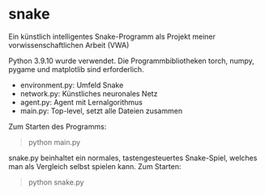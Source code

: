 # snake
Ein künstlich intelligentes Snake-Programm als Projekt meiner vorwissenschaftlichen Arbeit (VWA)

Python 3.9.10 wurde verwendet.
Die Programmbibliotheken torch, numpy, pygame und matplotlib sind erforderlich.

- environment.py: Umfeld Snake
- network.py: Künstliches neuronales Netz
- agent.py: Agent mit Lernalgorithmus
- main.py: Top-level, setzt alle Dateien zusammen

Zum Starten des Programms:
> python main.py

snake.py beinhaltet ein normales, tastengesteuertes Snake-Spiel, welches man als Vergleich selbst spielen kann. Zum Starten:
> python snake.py
